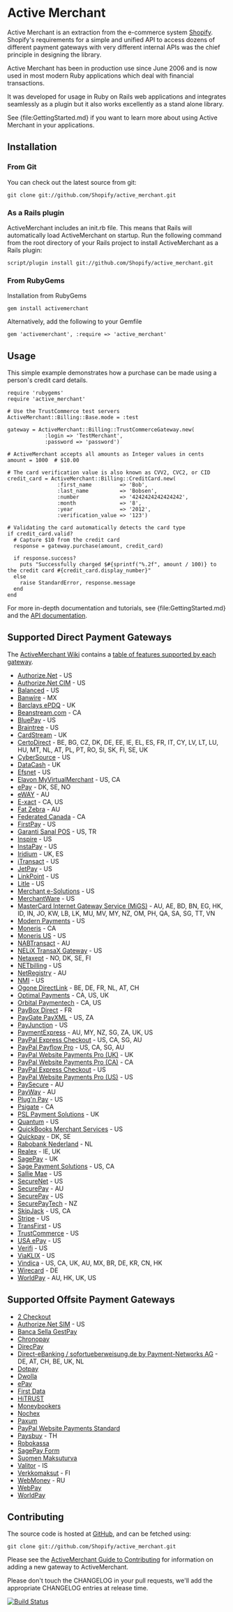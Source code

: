 # Active Merchant

Active Merchant is an extraction from the e-commerce system [Shopify](http://www.shopify.com).
Shopify's requirements for a simple and unified API to access dozens of different payment
gateways with very different internal APIs was the chief principle in designing the library.

Active Merchant has been in production use since June 2006 and is now used in most modern
Ruby applications which deal with financial transactions.

It was developed for usage in Ruby on Rails web applications and integrates seamlessly
as a plugin but it also works excellently as a stand alone library.

See {file:GettingStarted.md} if you want to learn more about using Active Merchant in your
applications.

## Installation

### From Git

You can check out the latest source from git:

    git clone git://github.com/Shopify/active_merchant.git

### As a Rails plugin

ActiveMerchant includes an init.rb file. This means that Rails will automatically load ActiveMerchant on startup. Run
the following command from the root directory of your Rails project to install ActiveMerchant as a Rails plugin:

    script/plugin install git://github.com/Shopify/active_merchant.git

### From RubyGems

Installation from RubyGems

    gem install activemerchant

Alternatively, add the following to your Gemfile

    gem 'activemerchant', :require => 'active_merchant'

## Usage

This simple example demonstrates how a purchase can be made using a person's
credit card details.

	require 'rubygems'
	require 'active_merchant'

	# Use the TrustCommerce test servers
	ActiveMerchant::Billing::Base.mode = :test

	gateway = ActiveMerchant::Billing::TrustCommerceGateway.new(
	            :login => 'TestMerchant',
	            :password => 'password')

	# ActiveMerchant accepts all amounts as Integer values in cents
	amount = 1000  # $10.00

	# The card verification value is also known as CVV2, CVC2, or CID
	credit_card = ActiveMerchant::Billing::CreditCard.new(
	                :first_name         => 'Bob',
	                :last_name          => 'Bobsen',
	                :number             => '4242424242424242',
	                :month              => '8',
	                :year               => '2012',
	                :verification_value => '123')

	# Validating the card automatically detects the card type
	if credit_card.valid?
	  # Capture $10 from the credit card
	  response = gateway.purchase(amount, credit_card)

	  if response.success?
	    puts "Successfully charged $#{sprintf("%.2f", amount / 100)} to the credit card #{credit_card.display_number}"
	  else
	    raise StandardError, response.message
	  end
	end

For more in-depth documentation and tutorials, see {file:GettingStarted.md} and the
[API documentation](http://rubydoc.info/github/Shopify/active_merchant/master/file/README.md).

## Supported Direct Payment Gateways

The [ActiveMerchant Wiki](http://github.com/Shopify/active_merchant/wikis) contains a [table of features supported by each gateway](http://github.com/Shopify/active_merchant/wikis/gatewayfeaturematrix).

* [Authorize.Net](http://www.authorize.net/) - US
* [Authorize.Net CIM](http://www.authorize.net/) - US
* [Balanced](https://www.balancedpayments.com/) - US
* [Banwire](https://www.banwire.com/) - MX
* [Barclays ePDQ](http://www.barclaycard.co.uk/business/accepting-payments/epdq-mpi/) - UK
* [Beanstream.com](http://www.beanstream.com/) - CA
* [BluePay](http://www.bluepay.com/) - US
* [Braintree](http://www.braintreepaymentsolutions.com) - US
* [CardStream](http://www.cardstream.com/) - UK
* [CertoDirect](http://www.certodirect.com/) - BE, BG, CZ, DK, DE, EE, IE, EL, ES, FR, IT, CY, LV, LT, LU, HU, MT, NL, AT, PL, PT, RO, SI, SK, FI, SE, UK
* [CyberSource](http://www.cybersource.com) - US
* [DataCash](http://www.datacash.com/) - UK
* [Efsnet](http://www.concordefsnet.com/) - US
* [Elavon MyVirtualMerchant](http://www.elavon.com) - US, CA
* [ePay](http://www.epay.dk/) - DK, SE, NO
* [eWAY](http://www.eway.com.au/) - AU
* [E-xact](http://www.e-xact.com) - CA, US
* [Fat Zebra](https://www.fatzebra.com.au) - AU
* [Federated Canada](http://www.federatedcanada.com/) - CA
* [FirstPay](http://www.first-pay.com) - US
* [Garanti Sanal POS](https://ccpos.garanti.com.tr/ccRaporlar/garanti/ccReports) - US, TR
* [Inspire](http://www.inspiregateway.com) - US
* [InstaPay](http://www.instapayllc.com) - US
* [Iridium](http://www.iridiumcorp.co.uk/) - UK, ES
* [iTransact](http://www.itransact.com/) - US
* [JetPay](http://www.jetpay.com) - US
* [LinkPoint](http://www.linkpoint.com/) - US
* [Litle](http://www.litle.com/) - US
* [Merchant e-Solutions](http://merchante-solutions.com/) - US
* [MerchantWare](http://merchantwarehouse.com/merchantware) - US
* [MasterCard Internet Gateway Service (MiGS)](http://mastercard.com/mastercardsps) - AU, AE, BD, BN, EG, HK, ID, IN, JO, KW, LB, LK, MU, MV, MY, NZ, OM, PH, QA, SA, SG, TT, VN
* [Modern Payments](http://www.modpay.com) - US
* [Moneris](http://www.moneris.com/) - CA
* [Moneris US](http://www.monerisusa.com/) - US
* [NABTransact](http://www.nab.com.au/nabtransact/) - AU
* [NELiX TransaX Gateway](http://www.nelixtransax.com) - US
* [Netaxept](http://www.betalingsterminal.no/Netthandel-forside) - NO, DK, SE, FI
* [NETbilling](http://www.netbilling.com) - US
* [NetRegistry](http://www.netregistry.com.au) - AU
* [NMI](http://nmi.com/) - US
* [Ogone DirectLink](http://www.ogone.com) - BE, DE, FR, NL, AT, CH
* [Optimal Payments](http://www.optimalpayments.com/) - CA, US, UK
* [Orbital Paymentech](http://chasepaymentech.com/) - CA, US
* [PayBox Direct](http://www.paybox.com) - FR
* [PayGate PayXML](http://paygate.co.za/) - US, ZA
* [PayJunction](http://www.payjunction.com/) - US
* [PaymentExpress](http://www.paymentexpress.com/) - AU, MY, NZ, SG, ZA, UK, US
* [PayPal Express Checkout](https://www.paypal.com/cgi-bin/webscr?cmd=xpt/merchant/ExpressCheckoutIntro-outside) - US, CA, SG, AU
* [PayPal Payflow Pro](https://www.paypal.com/cgi-bin/webscr?cmd=_payflow-pro-overview-outside) - US, CA, SG, AU
* [PayPal Website Payments Pro (UK)](https://www.paypal.com/uk/cgi-bin/webscr?cmd=_wp-pro-overview-outside) - UK
* [PayPal Website Payments Pro (CA)](https://www.paypal.com/cgi-bin/webscr?cmd=_wp-pro-overview-outside) - CA
* [PayPal Express Checkout](https://www.paypal.com/cgi-bin/webscr?cmd=xpt/merchant/ExpressCheckoutIntro-outside) - US
* [PayPal Website Payments Pro (US)](https://www.paypal.com/cgi-bin/webscr?cmd=_wp-pro-overview-outside) - US
* [PaySecure](http://www.commsecure.com.au/paysecure.shtml) - AU
* [PayWay](https://www.payway.com.au) - AU
* [Plug'n Pay](http://www.plugnpay.com/) - US
* [Psigate](http://www.psigate.com/) - CA
* [PSL Payment Solutions](http://www.paymentsolutionsltd.com/) - UK
* [Quantum](http://www.quantumgateway.com) - US
* [QuickBooks Merchant Services](http://payments.intuit.com/) - US
* [Quickpay](http://quickpay.dk/) - DK, SE
* [Rabobank Nederland](http://www.rabobank.nl/) - NL
* [Realex](http://www.realexpayments.com/) - IE, UK
* [SagePay](http://www.sagepay.com) - UK
* [Sage Payment Solutions](http://www.sagepayments.com) - US, CA
* [Sallie Mae](http://www.salliemae.com) - US
* [SecureNet](http://www.securenet.com) - US
* [SecurePay](http://securepay.com.au) - AU
* [SecurePay](http://www.securepay.com/) - US
* [SecurePayTech](http://www.securepaytech.com/) - NZ
* [SkipJack](http://www.skipjack.com/) - US, CA
* [Stripe](https://stripe.com/) - US
* [TransFirst](http://www.transfirst.com/) - US
* [TrustCommerce](http://www.trustcommerce.com/) - US
* [USA ePay](http://www.usaepay.com/) - US
* [Verifi](http://www.verifi.com/) - US
* [ViaKLIX](http://viaklix.com) - US
* [Vindica](http://www.vindicia.com/) - US, CA, UK, AU, MX, BR, DE, KR, CN, HK
* [Wirecard](http://www.wirecard.com) - DE
* [WorldPay](http://www.worldpay.com) - AU, HK, UK, US

## Supported Offsite Payment Gateways

* [2 Checkout](http://www.2checkout.com)
* [Authorize.Net SIM](http://developer.authorize.net/api/sim/) - US
* [Banca Sella GestPay](https://www.sella.it/banca/ecommerce/gestpay/gestpay.jsp)
* [Chronopay](http://www.chronopay.com)
* [DirecPay](http://www.timesofmoney.com/direcpay/jsp/home.jsp)
* [Direct-eBanking / sofortueberweisung.de by Payment-Networks AG](https://www.payment-network.com/deb_com_en/merchantarea/home) - DE, AT, CH, BE, UK, NL
* [Dotpay](http://dotpay.pl)
* [Dwolla](https://www.dwolla.com/default.aspx)
* [ePay](http://www.epay.dk/epay-payment-solutions/)
* [First Data](https://firstdata.zendesk.com/entries/407522-first-data-global-gateway-e4sm-payment-pages-integration-manual)
* [HiTRUST](http://www.hitrust.com.hk/)
* [Moneybookers](http://www.moneybookers.com)
* [Nochex](http://www.nochex.com)
* [Paxum](https://www.paxum.com/)
* [PayPal Website Payments Standard](https://www.paypal.com/cgi-bin/webscr?cmd#_wp-standard-overview-outside)
* [Paysbuy](https://www.paysbuy.com/) - TH
* [Robokassa](http://robokassa.ru/)
* [SagePay Form](http://www.sagepay.com/products_services/sage_pay_go/integration/form)
* [Suomen Maksuturva](https://www.maksuturva.fi/services/vendor_services/integration_guidelines.html)
* [Valitor](http://www.valitor.is/) - IS
* [Verkkomaksut](http://www.verkkomaksut.fi) - FI
* [WebMoney](http://www.webmoney.ru) - RU
* [WebPay](http://webpay.by/)
* [WorldPay](http://www.worldpay.com)

## Contributing

The source code is hosted at [GitHub](http://github.com/Shopify/active_merchant), and can be fetched using:

    git clone git://github.com/Shopify/active_merchant.git

Please see the [ActiveMerchant Guide to Contributing](http://github.com/Shopify/active_merchant/wikis/contributing) for
information on adding a new gateway to ActiveMerchant.

Please don't touch the CHANGELOG in your pull requests, we'll add the appropriate CHANGELOG entries
at release time.

[![Build Status](https://secure.travis-ci.org/Shopify/active_merchant.png)](http://travis-ci.org/Shopify/active_merchant)
